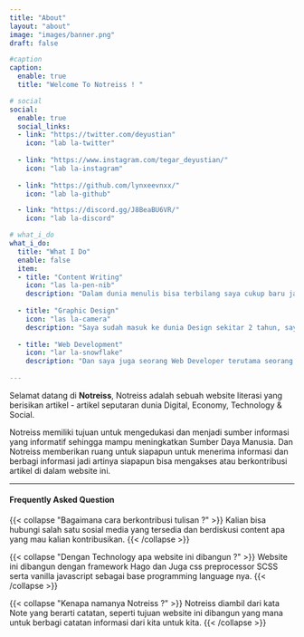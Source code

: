 ```yaml
---
title: "About"
layout: "about"
image: "images/banner.png"
draft: false

#caption
caption:
  enable: true
  title: "Welcome To Notreiss ! "

# social
social:
  enable: true
  social_links:
  - link: "https://twitter.com/deyustian"
    icon: "lab la-twitter"
    
  - link: "https://www.instagram.com/tegar_deyustian/"
    icon: "lab la-instagram"
    
  - link: "https://github.com/lynxeevnxx/"
    icon: "lab la-github"

  - link: "https://discord.gg/J8BeaBU6VR/"
    icon: "lab la-discord"

# what_i_do
what_i_do:
  title: "What I Do"
  enable: false
  item:
  - title: "Content Writing"
    icon: "las la-pen-nib"
    description: "Dalam dunia menulis bisa terbilang saya cukup baru jadi dengan adanya website ini saya ingin meningkatkan kemampuan saya dalam berliterasi terutama dengan menulis artikel yang tentunya untuk edukasi."
    
  - title: "Graphic Design"
    icon: "las la-camera"
    description: "Saya sudah masuk ke dunia Design sekitar 2 tahun, saya juga sudah bekerja sebagai freelancer secara part-time, project yang biasa saya kerjakan biasanya berupa animasi karakter 2D, design for platform/content assets contohnya seperti template content istagram, web UI assets, Banner, Pamflet dll."
    
  - title: "Web Development"
    icon: "lar la-snowflake"
    description: "Dan saya juga seorang Web Developer terutama seorang Front-End Developer yang dimana bekerja dalam menulis program untuk bagian User Interface (UI) sebuah website dan membangun logika website terutama pada bagian client side."
 
---
```

Selamat datang di **Notreiss**, Notreiss adalah sebuah website literasi yang berisikan artikel - artikel seputaran dunia Digital, Economy, Technology & Social.

Notreiss memiliki tujuan untuk mengedukasi dan menjadi sumber informasi yang informatif sehingga mampu meningkatkan Sumber Daya Manusia. Dan Notreiss memberikan ruang untuk siapapun untuk menerima informasi dan berbagi informasi jadi artinya siapapun bisa mengakses atau berkontribusi artikel di dalam website ini.

<hr>

#### Frequently Asked Question  

{{< collapse "Bagaimana cara berkontribusi tulisan ?" >}}
  Kalian bisa hubungi salah satu sosial media yang tersedia dan berdiskusi content apa yang mau kalian kontribusikan.
{{< /collapse >}}

{{< collapse "Dengan Technology apa website ini dibangun ?" >}}
  Website ini dibangun dengan framework Hago dan Juga css preprocessor SCSS serta vanilla javascript sebagai base programming language nya.
{{< /collapse >}}

{{< collapse "Kenapa namanya Notreiss ?" >}}
  Notreiss diambil dari kata Note yang berarti catatan, seperti tujuan website ini dibangun yang mana untuk berbagi catatan informasi dari kita untuk kita.
{{< /collapse >}}

